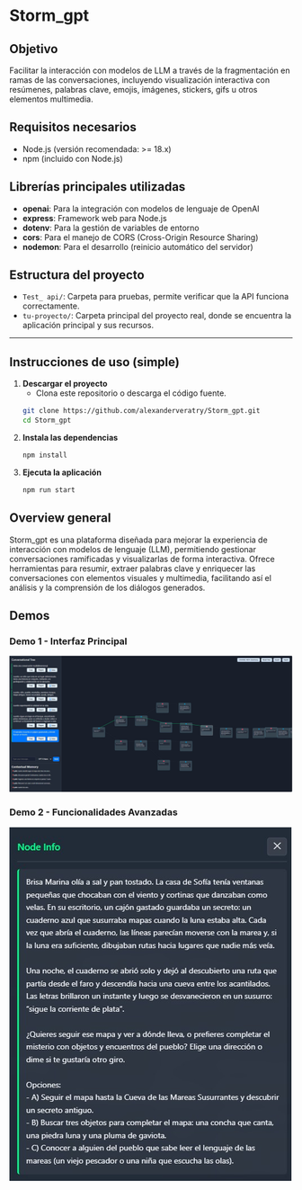 # Storm_gpt

## Objetivo
Facilitar la interacción con modelos de LLM a través de la fragmentación en ramas de las conversaciones, incluyendo visualización interactiva con resúmenes, palabras clave, emojis, imágenes, stickers, gifs u otros elementos multimedia.


## Requisitos necesarios

- Node.js (versión recomendada: >= 18.x)
- npm (incluido con Node.js)

## Librerías principales utilizadas

- **openai**: Para la integración con modelos de lenguaje de OpenAI
- **express**: Framework web para Node.js
- **dotenv**: Para la gestión de variables de entorno
- **cors**: Para el manejo de CORS (Cross-Origin Resource Sharing)
- **nodemon**: Para el desarrollo (reinicio automático del servidor)

## Estructura del proyecto

- `Test_ api/`: Carpeta para pruebas, permite verificar que la API funciona correctamente.
- `tu-proyecto/`: Carpeta principal del proyecto real, donde se encuentra la aplicación principal y sus recursos.

---

## Instrucciones de uso (simple)

1. **Descargar el proyecto**
   - Clona este repositorio o descarga el código fuente.
   ```sh
   git clone https://github.com/alexanderveratry/Storm_gpt.git
   cd Storm_gpt
   ```
2. **Instala las dependencias**
   ```sh
   npm install
   ```
3. **Ejecuta la aplicación**
   ```sh
   npm run start
   ```

## Overview general
Storm_gpt es una plataforma diseñada para mejorar la experiencia de interacción con modelos de lenguaje (LLM), permitiendo gestionar conversaciones ramificadas y visualizarlas de forma interactiva. Ofrece herramientas para resumir, extraer palabras clave y enriquecer las conversaciones con elementos visuales y multimedia, facilitando así el análisis y la comprensión de los diálogos generados.

## Demos

### Demo 1 - Interfaz Principal
![Demo 1](demo_1.jpg)

### Demo 2 - Funcionalidades Avanzadas
![Demo 2](demo_2.jpg)
